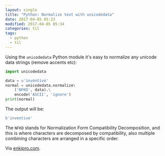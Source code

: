 ```yaml
---
layout: single
title: "Python: Normalize text with unicodedata"
date: 2017-04-05 05:23
modified: 2017-04-05 05:34
categories: til
tags:
  - python
  - til
---
```


Using the `unicodedata` Python module it's easy to normalize any unicode data strings
(remove accents etc):

```python
import unicodedata

data = u'ïnvéntìvé'
normal = unicodedata.normalize\
    ('NFKD', data).\
    encode('ASCII', 'ignore')
print(normal)
```

The output will be:

```python
b'inventive'
```

The `NFKD` stands for Normalization Form Compatibility Decomposition, and this is where
characters are decomposed by compatibility, also multiple combining characters are
arranged in a specific order.

Via [enkipro.com](https://app.enkipro.com/#/insight/56cb06ed59fd7a080038f33f).

